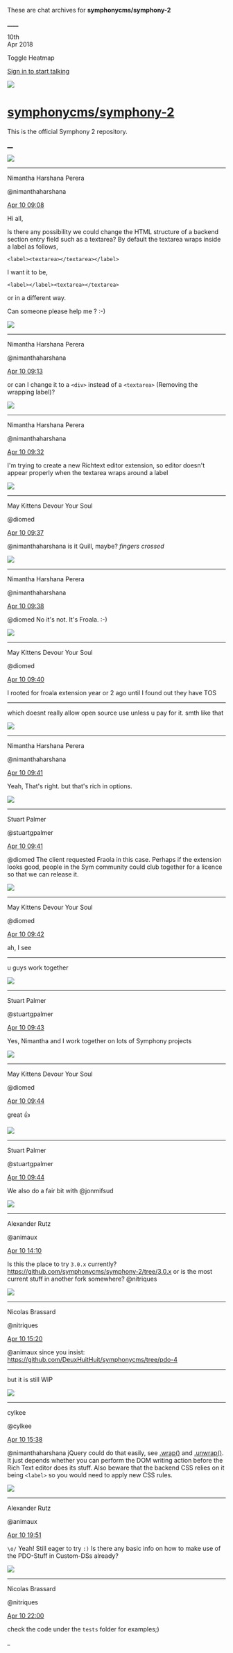 These are chat archives for **symphonycms/symphony-2**

[__](/symphonycms/symphony-2/archives/2018/04/11)[__](/symphonycms/symphony-2/archives/2018/04/09)

10th  
Apr 2018

Toggle Heatmap

[Sign in to start talking](/login?action=login&button=archive-login)

![](https://avatars-02.gitter.im/group/iv/3/57542c45c43b8c601977197e?s=48)

#  [symphonycms/symphony-2](/symphonycms/symphony-2)

This is the official Symphony 2 repository.

[ __](/orgs/symphonycms/rooms "More symphonycms rooms")

![](https://avatars2.githubusercontent.com/u/10864598?v=4&s=30)

____

Nimantha Harshana Perera

@nimanthaharshana

[Apr 10
09:08](https://gitter.im/symphonycms/symphony-2?at=5acc7ef35f188ccc154c2173)

Hi all,

Is there any possibility we could change the HTML structure of a backend
section entry field such as a textarea? By default the textarea wraps inside a
label as follows,

`<label><textarea></textarea></label>`

I want it to be,

`<label></label><textarea></textarea>`

or in a different way.

Can someone please help me ? :-)

![](https://avatars2.githubusercontent.com/u/10864598?v=4&s=30)

____

Nimantha Harshana Perera

@nimanthaharshana

[Apr 10
09:13](https://gitter.im/symphonycms/symphony-2?at=5acc803092f5d62057b166a9)

or can I change it to a `<div>` instead of a `<textarea>` (Removing the
wrapping label)?

![](https://avatars2.githubusercontent.com/u/10864598?v=4&s=30)

____

Nimantha Harshana Perera

@nimanthaharshana

[Apr 10
09:32](https://gitter.im/symphonycms/symphony-2?at=5acc84bd5f188ccc154c3dbb)

I'm trying to create a new Richtext editor extension, so editor doesn't appear
properly when the textarea wraps around a label

![](https://avatars1.githubusercontent.com/u/72777?v=4&s=30)

____

May Kittens Devour Your Soul

@diomed

[Apr 10
09:37](https://gitter.im/symphonycms/symphony-2?at=5acc85ed270d7d3708afe269)

@nimanthaharshana is it Quill, maybe? _fingers crossed_

![](https://avatars2.githubusercontent.com/u/10864598?v=4&s=30)

____

Nimantha Harshana Perera

@nimanthaharshana

[Apr 10
09:38](https://gitter.im/symphonycms/symphony-2?at=5acc86176bbe1d2739ce9c5d)

@diomed No it's not. It's Froala. :-)

![](https://avatars1.githubusercontent.com/u/72777?v=4&s=30)

____

May Kittens Devour Your Soul

@diomed

[Apr 10
09:40](https://gitter.im/symphonycms/symphony-2?at=5acc86717c3a01610dc83cf9)

I rooted for froala extension year or 2 ago until I found out they have TOS

____

which doesnt really allow open source use unless u pay for it. smth like that

![](https://avatars2.githubusercontent.com/u/10864598?v=4&s=30)

____

Nimantha Harshana Perera

@nimanthaharshana

[Apr 10
09:41](https://gitter.im/symphonycms/symphony-2?at=5acc86c7109bb04332a8515b)

Yeah, That's right. but that's rich in options.

![](https://avatars1.githubusercontent.com/u/825064?v=4&s=30)

____

Stuart Palmer

@stuartgpalmer

[Apr 10
09:41](https://gitter.im/symphonycms/symphony-2?at=5acc86cb270d7d3708afe780)

@diomed The client requested Fraola in this case. Perhaps if the extension
looks good, people in the Sym community could club together for a licence so
that we can release it.

![](https://avatars1.githubusercontent.com/u/72777?v=4&s=30)

____

May Kittens Devour Your Soul

@diomed

[Apr 10
09:42](https://gitter.im/symphonycms/symphony-2?at=5acc871ddf3e0fb547bff764)

ah, I see

____

u guys work together

![](https://avatars1.githubusercontent.com/u/825064?v=4&s=30)

____

Stuart Palmer

@stuartgpalmer

[Apr 10
09:43](https://gitter.im/symphonycms/symphony-2?at=5acc87537c3a01610dc841af)

Yes, Nimantha and I work together on lots of Symphony projects

![](https://avatars1.githubusercontent.com/u/72777?v=4&s=30)

____

May Kittens Devour Your Soul

@diomed

[Apr 10
09:44](https://gitter.im/symphonycms/symphony-2?at=5acc87631130fe3d36bf7439)

great :thumbsup:

![](https://avatars1.githubusercontent.com/u/825064?v=4&s=30)

____

Stuart Palmer

@stuartgpalmer

[Apr 10
09:44](https://gitter.im/symphonycms/symphony-2?at=5acc8780080a385053175386)

We also do a fair bit with @jonmifsud

![](https://avatars2.githubusercontent.com/u/446874?v=4&s=30)

____

Alexander Rutz

@animaux

[Apr 10
14:10](https://gitter.im/symphonycms/symphony-2?at=5accc5c8270d7d3708b12d84)

Is this the place to try `3.0.x` currently?
<https://github.com/symphonycms/symphony-2/tree/3.0.x> or is the most current
stuff in another fork somewhere? @nitriques

![](https://avatars1.githubusercontent.com/u/771169?v=4&s=30)

____

Nicolas Brassard

@nitriques

[Apr 10
15:20](https://gitter.im/symphonycms/symphony-2?at=5accd62f2b9dfdbc3a76aa64)

@animaux since you insist:
<https://github.com/DeuxHuitHuit/symphonycms/tree/pdo-4>

____

but it is still WIP

![](https://avatars0.githubusercontent.com/u/11518707?v=4&s=30)

____

cylkee

@cylkee

[Apr 10
15:38](https://gitter.im/symphonycms/symphony-2?at=5accda8bdf3e0fb547c1ba25)

@nimanthaharshana jQuery could do that easily, see
[.wrap()](https://api.jquery.com/wrap/) and
[.unwrap()](https://api.jquery.com/unwrap/). It just depends whether you can
perform the DOM writing action before the Rich Text editor does its stuff.
Also beware that the backend CSS relies on it being `<label>` so you would
need to apply new CSS rules.

![](https://avatars2.githubusercontent.com/u/446874?v=4&s=30)

____

Alexander Rutz

@animaux

[Apr 10
19:51](https://gitter.im/symphonycms/symphony-2?at=5acd15d41130fe3d36c27d66)

`\o/` Yeah! Still eager to try `:)` Is there any basic info on how to make use
of the PDO-Stuff in Custom-DSs already?

![](https://avatars1.githubusercontent.com/u/771169?v=4&s=30)

____

Nicolas Brassard

@nitriques

[Apr 10
22:00](https://gitter.im/symphonycms/symphony-2?at=5acd341a1130fe3d36c3138c)

check the code under the `tests` folder for examples;)

_

